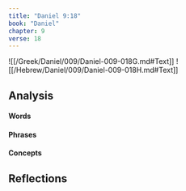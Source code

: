 ```yaml
---
title: "Daniel 9:18"
book: "Daniel"
chapter: 9
verse: 18
---
```

![[/Greek/Daniel/009/Daniel-009-018G.md#Text]]
![[/Hebrew/Daniel/009/Daniel-009-018H.md#Text]]

## Analysis

#### Words

#### Phrases

#### Concepts

## Reflections
